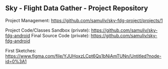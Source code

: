 ## Sky - Flight Data Gather - Project Repository

Project Management:
https://github.com/samuliv/sky-fdg-project/projects/1

Project Code/Classes Sandbox (private):
https://github.com/samuliv/sky-fdg-android
Final Source Code (private):
https://github.com/samuliv/sky-fdg-android

First Sketches:
https://www.figma.com/file/YJUHoxzLCpt6Qs1bNiAmTUNn/Untitled?node-id=0%3A1
